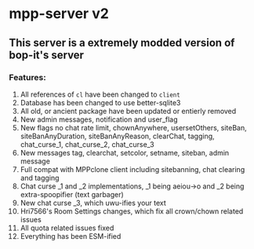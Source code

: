 # mpp-server v2
## This server is a extremely modded version of bop-it's server
### Features:
1. All references of `cl` have been changed to `client`
2. Database has been changed to use better-sqlite3
3. All old, or ancient package have been updated or entierly removed
4. New admin messages, notification and user_flag
5. New flags
no chat rate limit, chownAnywhere, usersetOthers, siteBan, siteBanAnyDuration, siteBanAnyReason, clearChat, tagging, chat_curse_1, chat_curse_2, chat_curse_3
6. New messages
tag, clearchat, setcolor, setname, siteban, admin message
7. Full compat with MPPclone client including sitebanning, chat clearing and tagging
8. Chat curse _1 and _2 implementations, _1 being aeiou->o and _2 being extra-spoopifier (text garbager)
9. New chat curse _3, which uwu-ifies your text
10. Hri7566's Room Settings changes, which fix all crown/chown related issues
11. All quota related issues fixed
12. Everything has been ESM-ified
